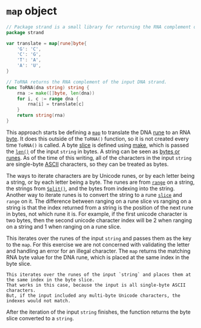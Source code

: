 # `map` object

```go
// Package strand is a small library for returning the RNA complement of a DNA strand.
package strand

var translate = map[rune]byte{
	'G': 'C',
	'C': 'G',
	'T': 'A',
	'A': 'U',
}

// ToRNA returns the RNA complement of the input DNA strand.
func ToRNA(dna string) string {
	rna := make([]byte, len(dna))
	for i, c := range dna {
		rna[i] = translate[c]
	}
	return string(rna)
}
```

This approach starts be defining a [`map`][map] to translate the DNA [rune] to an RNA [byte].
It does this outside of the `ToRNA()` function, so it is not created every time `ToRNA()` is called.
A byte [slice][slice] is defined using [make][make], which is passed the [`len()`][len] of the input `string` in bytes.
A string can be seen as [bytes or runes][bytes-runes].
As of the time of this writing, all of the characters in the input `string` are single-byte [ASCII][ascii] characters,
so they can be treated as bytes.

The ways to iterate characters are by Unicode runes, or by each letter being a string, or by each letter being a byte.
The runes are from [`range`][range] on a string, the strings from [`Split()`][split], and the bytes from indexing into the string.
Another way to iterate runes is to convert the string to a rune [`slice`][slice] and `range` on it.
The difference between ranging on a rune slice vs ranging on a string is that the index returned from a string is the position of the next rune in bytes,
not which rune it is.
For example, if the first unicode character is two bytes,
then the second unicode character index will be 2 when ranging on a string and 1 when ranging on a rune slice.

This iterates over the runes of the input `string` and passes them as the key to the `map`.
For this exercise we are not concerned with validating the letter and handling an error for an illegal character.
The `map` returns the matching RNA byte value for the DNA rune, which is placed at the same index in the byte slice.

~~~~exercism/caution
This iterates over the runes of the input `string` and places them at the same index in the byte slice.
That works in this case, because the input is all single-byte ASCII characters.
But, if the input included any multi-byte Unicode characters, the indexes would not match.
~~~~

After the iteration of the input `string` finishes, the function returns the byte slice converted to a `string`.

[map]: https://gobyexample.com/maps
[rune]: https://golangdocs.com/rune-in-golang
[byte]: https://zetcode.com/golang/byte/
[make]: https://go.dev/tour/moretypes/13
[len]: https://pkg.go.dev/builtin#len
[bytes-runes]: https://go.dev/blog/strings
[ascii]: https://www.asciitable.com/
[range]: https://gobyexample.com/range
[split]: https://pkg.go.dev/strings#Split
[slice]: https://gobyexample.com/slices
